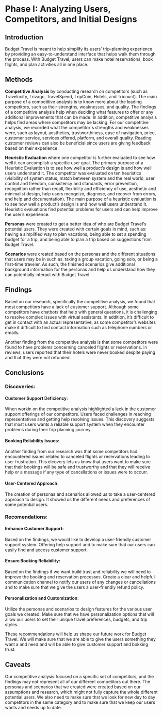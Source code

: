 # Phase I: Analyzing Users, Competitors, and Initial Designs

## Introduction

<!--!!! Describe the general problem that the project is trying to solve !!! -->
Budget Travel is meant to help simplify its users’ trip-planning experience by providing an easy-to-understand interface that helps walk them through the process. With Budget Travel, users can make hotel reservations, book flights, and plan activities all in one place.


## Methods

<!--!!! Describe research methods you used to discover new insights, which explains the purpose of each. Provide enough detail that someone would be able to faithfully reproduce your research. !!! -->

**Competitive Analysis** by conducting research on competitors (such as Travelocity, Trivago, TravelSpend, TripCoin, Hotels, and Tricount). The main purpose of a competitive analysis is to know more about the leading competitors, such as their strengths, weaknesses, and quality.  The findings of a competitive analysis help when deciding what features to offer or any additional improvements that can be made. In addition, competitive analysis helps find areas where competitors may be lacking. For our competitive analysis, we recorded what the competitor's strengths and weaknesses were, such as layout, aesthetics, trustworthiness, ease of navigation, price, customer service, services offered, platform, and overall quality. Reading customer reviews can also be beneficial since users are giving feedback based on their experience.

**Heuristic Evaluation** where one competitor is further evaluated to see how well it can accomplish a specific user goal. The primary purpose of a Heuristic Evaluation is to see how well a product’s design is and how well users understand it. The competitor was evaluated on ten heuristics (visibility of system status, match between system and the real world, user control and freedom, consistency and standards, error prevention, recognition rather than recall, flexibility and efficiency of use, aesthetic and minimalist design, help users recognize, diagnose, and recover from errors, and help and documentation). The main purpose of a heuristic evaluation is to see how well a product’s design is and how well users understand it. Heuristic evaluations find potential problems for users and can help improve the user’s experience. 

**Personas** were created to get a better idea of who are Budget Travel's potential users. They were created with certain goals in mind, such as: having a simplified way to plan vacations, being able to set a spending budget for a trip, and being able to plan a trip based on suggestions from Budget Travel.

**Scenarios** were created based on the personas and the different situations that users may be in such as: taking a group vacation, going solo, or being a first-time traveler. As such, the finished scenarios give additional background information for the personas and help us understand how they can potentially interact with Budget Travel.


## Findings

<!-- !!! For each research method, detail each of the findings point-by-point to clarify new discoveries of users' needs !!! -->
Based on our research, specifically the competitive analysis, we found that most competitors have a lack of customer support. Although some competitors have chatbots that help with general questions, it is challenging to resolve complex issues with virtual assistants. In addition, it’s difficult to get in contact with an actual representative, as some competitor’s websites make it difficult to find contact information such as telephone numbers or emails. 

Another finding from the competitive analysis is that some competitors were found to have problems concerning canceled flights or reservations. In reviews, users reported that their hotels were never booked despite paying and that they were not refunded. 

<!--Another finding is that some competitors added additional fees to users' final purchases. --> 



## Conclusions

<!--!!! Discoveries derived from the methods and their findings. Interpret how the findings translate into new insights into UX design recommendations. Describe those recommendations and how they should shape future work. In this section, include the new design recommendations based on the latest user insights.!!! -->

### Discoveries:

#### Customer Support Deficiency: 
When workin on the competitive analysis highlighted a lack in the customer support offerings of our competitors. Users faced challenges in reaching representatives and getting help resolving issues. This discovery suggests that most users wants a reliable support system when they encounter problems during their trip planning journey.

#### Booking Reliability Issues: 
Another finding from our research was that some competitors had encountered issues related to canceled flights or reservations leading to user frustration. This dicovery lets us know that users want to make sure that their bookings will be safe and trustworthy and that they will receive help or a message if any type of cancellations or issues were to occurr.

#### User-Centered Approach: 
The creation of personas and scenarios allowed us to take a user-centered approach to design. It showed us the different needs and preferences of some potential users. 

### Recomendations: 

#### Enhance Customer Support:
Based on the findings, we would like to develop a user-friendly customer support system. Offering help support and to make sure that our users can easily find and access customer support.


#### Ensure Booking Reliability:
Based on the findings if we want build trust and reliability we will need to improve the booking and reservation processes. Create a clear and helpful communication channel to notify our users of any changes or cancellations and to make sure that we give the users a user-friendly refund policy.

#### Personalization and Customization:
Utilize the personas and scenarios to design features for the various user goals we created. Make sure that we have personalization options that will allow our users to set their unique travel preferences, budgets, and trip styles.

These recommendations will help us shape our future work for Budget Travel. We will make sure that we are able to give the users something they want a and need and will be able to give customer support and bokking trust.



## Caveats

<!-- !!! Considerations and/or limitations to the methods you chose and the findings/conclusions drawn from them. In other words, give warnings if there are limitations to your research such as not being able to find enough users of a particular demographic, the methods not being able to expose certain information, assumptions you made, etc. !!! -->

Our competitive analysis focused on a specific set of competitors, and the findings may not represent all of our different competitors out there. 
The personas and scenarios that we created were created based on our assumptions and research, which might not fully capture the whole different potential users. We also need to make sure that we look for new day to day competitors in the same category and to make sure that we keep our users wants and needs up to date. 

